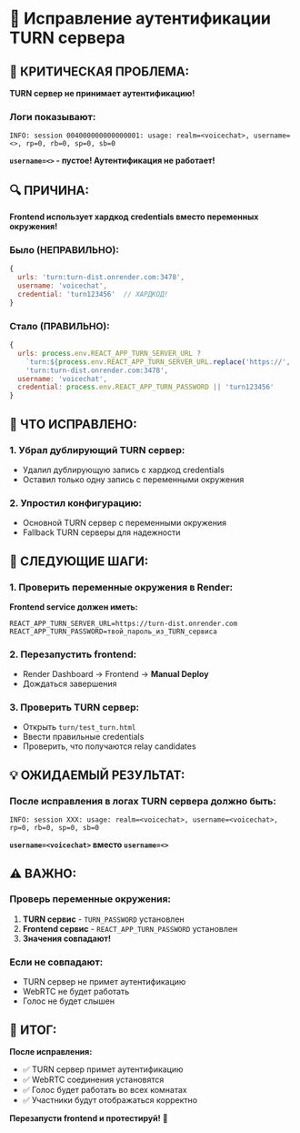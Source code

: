 # 🔐 Исправление аутентификации TURN сервера

## 🚨 **КРИТИЧЕСКАЯ ПРОБЛЕМА:**
**TURN сервер не принимает аутентификацию!**

### **Логи показывают:**
```
INFO: session 004000000000000001: usage: realm=<voicechat>, username=<>, rp=0, rb=0, sp=0, sb=0
```

**`username=<>` - пустое! Аутентификация не работает!**

## 🔍 **ПРИЧИНА:**
**Frontend использует хардкод credentials вместо переменных окружения!**

### **Было (НЕПРАВИЛЬНО):**
```javascript
{
  urls: 'turn:turn-dist.onrender.com:3478',
  username: 'voicechat',
  credential: 'turn123456'  // ХАРДКОД!
}
```

### **Стало (ПРАВИЛЬНО):**
```javascript
{
  urls: process.env.REACT_APP_TURN_SERVER_URL ? 
    `turn:${process.env.REACT_APP_TURN_SERVER_URL.replace('https://', '').replace('http://', '')}:3478` : 
    'turn:turn-dist.onrender.com:3478',
  username: 'voicechat',
  credential: process.env.REACT_APP_TURN_PASSWORD || 'turn123456'
}
```

## 🔧 **ЧТО ИСПРАВЛЕНО:**

### **1. Убрал дублирующий TURN сервер:**
- Удалил дублирующую запись с хардкод credentials
- Оставил только одну запись с переменными окружения

### **2. Упростил конфигурацию:**
- Основной TURN сервер с переменными окружения
- Fallback TURN серверы для надежности

## 🚀 **СЛЕДУЮЩИЕ ШАГИ:**

### **1. Проверить переменные окружения в Render:**
**Frontend service должен иметь:**
```
REACT_APP_TURN_SERVER_URL=https://turn-dist.onrender.com
REACT_APP_TURN_PASSWORD=твой_пароль_из_TURN_сервиса
```

### **2. Перезапустить frontend:**
- Render Dashboard → Frontend → **Manual Deploy**
- Дождаться завершения

### **3. Проверить TURN сервер:**
- Открыть `turn/test_turn.html`
- Ввести правильные credentials
- Проверить, что получаются relay candidates

## 💡 **ОЖИДАЕМЫЙ РЕЗУЛЬТАТ:**

### **После исправления в логах TURN сервера должно быть:**
```
INFO: session XXX: usage: realm=<voicechat>, username=<voicechat>, rp=0, rb=0, sp=0, sb=0
```

**`username=<voicechat>` вместо `username=<>`**

## ⚠️ **ВАЖНО:**

### **Проверь переменные окружения:**
1. **TURN сервис** - `TURN_PASSWORD` установлен
2. **Frontend сервис** - `REACT_APP_TURN_PASSWORD` установлен
3. **Значения совпадают!**

### **Если не совпадают:**
- TURN сервер не примет аутентификацию
- WebRTC не будет работать
- Голос не будет слышен

## 🎯 **ИТОГ:**

**После исправления:**
- ✅ TURN сервер примет аутентификацию
- ✅ WebRTC соединения установятся
- ✅ Голос будет работать во всех комнатах
- ✅ Участники будут отображаться корректно

**Перезапусти frontend и протестируй!** 🚀
